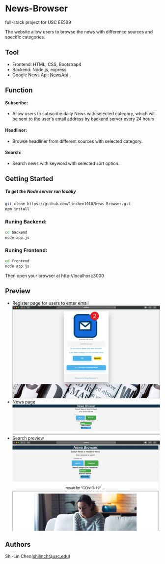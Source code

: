 # News-Browser

full-stack project for USC EE599

The website allow users to browse the news with difference sources and specific categories.

## Tool

* Frontend: HTML, CSS, Bootstrap4
* Backend: Node.js, express
* Google News Api: [NewsApi](https://newsapi.org)


## Function

#### Subscribe: 
* Allow users to subscribe daily News with selected category, which will be sent to the user's email address by backend server every 24 hours.
#### Headliner:
* Browse headliner from different sources with selected category.
#### Search:
* Search news with keyword with selected sort option.

## Getting Started
##### To get the Node server run locally
```bash
git clone https://github.com/linchen1010/News-Browser.git
npm install
```

### Runing Backend:
```bash
cd backend
node app.js
```

### Runing Frontend:
```bash
cd frontend
node app.js
```

Then open your browser at http://localhost:3000


## Preview
* Register page for users to enter email
![Register page](/image/registerPage.png)
* News page
![News page](/image/newsPage.png)
* Search preview
![Search example](/image/SearchExample.gif)

## Authors

Shi-Lin Chen(shilinch@usc.edu)
